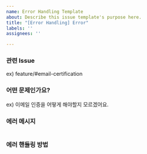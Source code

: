 ```yaml
---
name: Error Handling Template
about: Describe this issue template's purpose here.
title: "[Error Handling] Error"
labels: ''
assignees: ''

---
```


### 관련 Issue 
ex) feature/#email-certification

### 어떤 문제인가요?
ex) 이메일 인증을 어떻게 해야할지 모르겠어요.

### 에러 메시지
```jsx
```

### 에러 핸들링 방법
